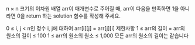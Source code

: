 n × n 크기의 이차원 배열 arr이 매개변수로 주어질 때, arr이 다음을 만족하면 1을 아니라면 0을 return 하는 solution 함수를 작성해 주세요.

0 ≤ i, j < n인 정수 i, j에 대하여 arr[i][j] = arr[j][i]
제한사항
1 ≤ arr의 길이 = arr의 원소의 길이 ≤ 100
1 ≤ arr의 원소의 원소 ≤ 1,000
모든 arr의 원소의 길이는 같습니다
